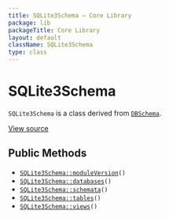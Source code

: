 ```yaml
---
title: SQLite3Schema — Core Library
package: lib
packageTitle: Core Library
layout: default
className: SQLite3Schema
type: class
---
```


# SQLite3Schema

<code>SQLite3Schema</code> is a class derived from <code><a href="DBSchema">DBSchema</a></code>.

<a href="https://github.com/eregansu/lib/blob/master/db/sqlite3-schema.php">View source</a>

## Public Methods

* <code><a href="SQLite3Schema%3A%3AmoduleVersion">SQLite3Schema::moduleVersion</a>()</code>
* <code><a href="SQLite3Schema%3A%3Adatabases">SQLite3Schema::databases</a>()</code>
* <code><a href="SQLite3Schema%3A%3Aschemata">SQLite3Schema::schemata</a>()</code>
* <code><a href="SQLite3Schema%3A%3Atables">SQLite3Schema::tables</a>()</code>
* <code><a href="SQLite3Schema%3A%3Aviews">SQLite3Schema::views</a>()</code>

